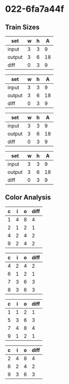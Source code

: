 # 022-6fa7a44f
## Train Sizes

|set|w|h|A|
|---|---|---|---|
|input|3|3|9|
|output|3|6|18|
|diff|0|3|9|


|set|w|h|A|
|---|---|---|---|
|input|3|3|9|
|output|3|6|18|
|diff|0|3|9|


|set|w|h|A|
|---|---|---|---|
|input|3|3|9|
|output|3|6|18|
|diff|0|3|9|


|set|w|h|A|
|---|---|---|---|
|input|3|3|9|
|output|3|6|18|
|diff|0|3|9|


## Color Analysis

|c|i|o|diff|
|---|---|---|---|
|1|4|8|4|
|2|1|2|1|
|4|2|4|2|
|9|2|4|2|


|c|i|o|diff|
|---|---|---|---|
|4|2|4|2|
|6|1|2|1|
|7|3|6|3|
|8|3|6|3|


|c|i|o|diff|
|---|---|---|---|
|1|1|2|1|
|5|3|6|3|
|7|4|8|4|
|9|1|2|1|


|c|i|o|diff|
|---|---|---|---|
|2|4|8|4|
|6|2|4|2|
|9|3|6|3|

